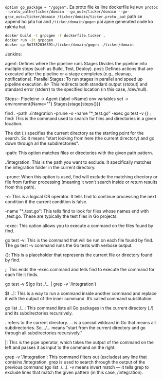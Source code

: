 
`option go_package = "/gogen";` Ea proto file ka line dockerfile ke `RUN protoc --proto_path=/ticker/domain --go_out=/ticker/domain --go-grpc_out=/ticker/domain /ticker/domain/ticker.proto` `_out` path se append ho jata hai and `/ticker/domain/gogen` pai apne generated code ko rakhta hai.

```bash
docker build -t grpcgen -f dockerfile.ticker .
docker run -it grpcgen
docker cp 5d7352636391:/ticker/domain/gogen ./ticker/domain
```

Jenkins:

agent: Defines where the pipeline runs
Stages Divides the pipeline into multiple steps (such as Build, Test, Deploy).
post: Defines actions that are executed after the pipeline or a stage completes (e.g., cleanup, notifications).
Parallel Stages: To run stages in parallel and speed up pipeline execution.
&> This redirects both standard output (stdout) and standard error (stderr) to the specified location (in this case, /dev/null).


Steps:- 
Pipeleine -> Agent {label->Name}
env variables set -> environment{Name=""}
Stages{stage{steps{}}}


find . -path ./integration -prune -o -name "*_test.go" -exec go test -v {} \;
find: This is the command used to search for files and directories in a given location.

The dot (.) specifies the current directory as the starting point for the search. So it means "start looking from here (the current directory) and go down through all the subdirectories".

-path: This option matches files or directories with the given path pattern.

./integration: This is the path you want to exclude. It specifically matches the integration folder in the current directory.

-prune: When this option is used, find will exclude the matching directory or file from further processing (meaning it won’t search inside or return results from this path).

-o: This is a logical OR operator. It tells find to continue processing the next condition if the current condition is false.

-name "*_test.go": This tells find to look for files whose names end with _test.go. These are typically the test files in Go projects.

-exec: This option allows you to execute a command on the files found by find.


go test -v: This is the command that will be run on each file found by find. The go test -v command runs the Go tests with verbose output.

{}: This is a placeholder that represents the current file or directory found by find.

\;: This ends the -exec command and tells find to execute the command for each file it finds.

go test -v $(go list ./... | grep -v '/integration')

$(...): This is a way to run a command inside another command and replace it with the output of the inner command. It’s called command substitution.

go list ./...: This command lists all Go packages in the current directory (./) and its subdirectories recursively.

. refers to the current directory.
... is a special wildcard in Go that means all subdirectories. So, ./... means "start from the current directory and go through all subdirectories recursively."

|: This is the pipe operator, which takes the output of the command on the left and passes it as input to the command on the right.

grep -v '/integration': This command filters out (excludes) any line that contains /integration.
grep is used to search through the output of the previous command (go list ./...).
-v means invert match — it tells grep to exclude lines that match the given pattern (in this case, /integration).



